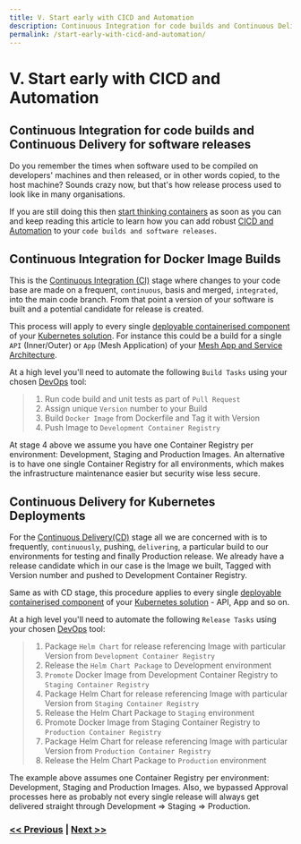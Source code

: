 ```yaml
---
title: V. Start early with CICD and Automation
description: Continuous Integration for code builds and Continuous Delivery for software releases
permalink: /start-early-with-cicd-and-automation/
---
```


# V. Start early with CICD and Automation

## Continuous Integration for code builds and Continuous Delivery for software releases

Do you remember the times when software used to be compiled on developers' machines and then released, or in other words copied, to the host machine? Sounds crazy now, but that's how release process used to look like in many organisations.

If you are still doing this then [start thinking containers](/start-thinking-containers) as soon as you can and keep reading this article to learn how you can add robust [CICD and Automation](https://en.wikipedia.org/wiki/CI/CD) to your `code builds and software releases`. 

## Continuous Integration for Docker Image Builds

This is the [Continuous Integration (CI)](https://en.wikipedia.org/wiki/Continuous_integration) stage where changes to your code base are made on a frequent, `continuous`, basis and merged, `integrated`, into the main code branch. From that point a version of your software is built and a potential candidate for release is created.

This process will apply to every single [deployable containerised component](/start-thinking-containers) of your [Kubernetes solution](/docker-kubernetes-and-helm). For instance this could be a build for a single `API` (Inner/Outer) or `App` (Mesh Application) of your [Mesh App and Service Architecture](/adopt-mesh-app-and-service-architecture).

At a high level you'll need to automate the following `Build Tasks` using your chosen [DevOps](https://en.wikipedia.org/wiki/DevOps) tool:

> 1. Run code build and unit tests as part of `Pull Request`
> 2. Assign unique `Version` number to your Build
> 3. Build `Docker Image` from Dockerfile and Tag it with Version
> 4. Push Image to `Development Container Registry`

At stage 4 above we assume you have one Container Registry per environment: Development, Staging and Production Images. An alternative is to have one single Container Registry for all environments, which makes the infrastructure maintenance easier but security wise less secure. 

## Continuous Delivery for Kubernetes Deployments

For the [Continuous Delivery(CD)](https://en.wikipedia.org/wiki/Continuous_delivery) stage all we are concerned with is to frequently, `continuously`, pushing, `delivering`, a particular build to our environments for testing and finally Production release. We already have a release candidate which in our case is the Image we built, Tagged with Version number and pushed to Development Container Registry.

Same as with CD stage, this procedure applies to every single [deployable containerised component](/start-thinking-containers) of your [Kubernetes solution](/docker-kubernetes-and-helm) - API, App and so on.

At a high level you'll need to automate the following `Release Tasks` using your chosen [DevOps](https://en.wikipedia.org/wiki/DevOps) tool:

> 1. Package `Helm Chart` for release referencing Image with particular Version from `Development Container Registry`
> 2. Release the `Helm Chart Package` to Development environment
> 3. `Promote` Docker Image from Development Container Registry to `Staging Container Registry`
> 4. Package Helm Chart for release referencing Image with particular Version from `Staging Container Registry`
> 5. Release the Helm Chart Package to `Staging` environment
> 6. Promote Docker Image from Staging Container Registry to `Production Container Registry`
> 7. Package Helm Chart for release referencing Image with particular Version from `Production Container Registry`
> 8. Release the Helm Chart Package to `Production` environment

The example above assumes one Container Registry per environment: Development, Staging and Production Images. Also, we bypassed Approval processes here as probably not every single release will always get delivered straight through Development => Staging => Production.

### [<< Previous](/adopt-mesh-app-and-service-architecture) | [Next >>](/invest-efforts-into-logging-and-monitoring)